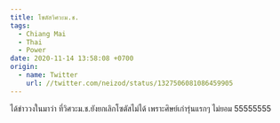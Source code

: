```yaml
---
title: โซตัสวิศวะม.ช.
tags:
  - Chiang Mai
  - Thai
  - Power
date: 2020-11-14 13:58:08 +0700
origin:
  - name: Twitter
    url: //twitter.com/neizod/status/1327506081086459905
---
```


ได้ข่าววงในมาว่า ที่วิศวะม.ช.ยังยกเลิกโซตัสไม่ได้ เพราะศิษย์เก่ารุ่นแรกๆ ไม่ยอม 55555555
